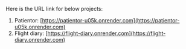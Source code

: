 Here is the URL link for below projects:

1. Patientor: [https://patientor-u05k.onrender.com](https://patientor-u05k.onrender.com)
2. Flight diary: [https://flight-diary.onrender.com](https://flight-diary.onrender.com)
